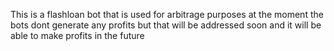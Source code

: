 This is a flashloan bot that is used for arbitrage purposes at the moment the bots dont generate any profits but that will be addressed soon and it will be able to make profits in the future
